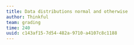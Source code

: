 ```yaml
---
title: Data distributions normal and otherwise
author: Thinkful
team: grading
time: 240
uuid: c143af15-7d54-482a-9710-a4107c8c1188
---
```


<jupyter height="1000" notebook-name="data_distributions_normal_and_otherwise" course-code="DSBC" />